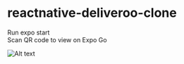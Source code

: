 # reactnative-deliveroo-clone
Run expo start
\
Scan QR code to view on Expo Go

![Alt text](https://user-images.githubusercontent.com/64444827/193617403-df06817c-6870-4e27-ace8-46303ffe5c89.jpeg "Optional title")


